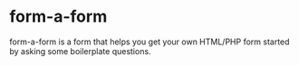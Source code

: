 # form-a-form
form-a-form is a form that helps you get your own HTML/PHP form started by asking some boilerplate questions.

